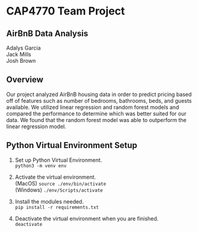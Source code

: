 # CAP4770 Team Project
## AirBnB Data Analysis
Adalys Garcia \
Jack Mills \
Josh Brown
## Overview
Our project analyzed AirBnB housing data in order to predict pricing based off of features such as number of bedrooms, bathrooms, beds, and guests available. We utilized linear regression and random forest models and compared the performance to determine which was better suited for our data. We found that the random forest model was able to outperform the linear regression model. 
## Python Virtual Environment Setup
1. Set up Python Virtual Environment. \
`python3 -m venv env`

2. Activate the virtual environment. \
(MacOS) `source ./env/bin/activate` \
(Windows)  `./env/Scripts/activate`

3. Install the modules needed. \
`pip install -r requirements.txt`

4. Deactivate the virtual environment when you are finished. \
`deactivate`
